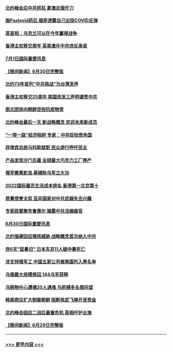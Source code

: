 #### [北约峰会后中共抓狂 拿澳总理开刀](../pages/prog202/a103469336.md?t=07020401) 
#### [服Paxlovid药后 福奇透露自己出现COVID反弹](../pages/prog202/a103469331.md?t=07020401) 
#### [英首相：乌克兰可以在今年赢得战争](../pages/prog202/a103469324.md?t=07020401) 
#### [香港主权移交周年 英美澳斥中共违反承诺](../pages/prog202/a103469299.md?t=07020401) 
#### [7月1日国际重要讯息](../pages/prog202/a103469297.md?t=07020401) 
#### [【晚间新闻】6月30日完整版](../pages/prog202/a103469054.md?t=07020401) 
#### [北约73年首列“中共挑战”为台湾发声](../pages/prog202/a103469095.md?t=07020401) 
#### [香港主权移交25周年 美国连发三声明谴责中共](../pages/prog202/a103469052.md?t=07020401) 
#### [脱北团体向朝鲜空投抗疫物资](../pages/prog202/a103468867.md?t=07020401) 
#### [北约峰会最后一天 新战略概念 欢迎未来新成员](../pages/prog202/a103468877.md?t=07020401) 
#### [“一带一路”经济陷阱 专家：中共奴役债务国](../pages/prog202/a103468865.md?t=07020401) 
#### [菲律宾总统马科斯就职 民众游行呼吁民主](../pages/prog202/a103468863.md?t=07020401) 
#### [产品发现沙门氏菌 全球最大巧克力工厂停产](../pages/prog202/a103468737.md?t=07020401) 
#### [俄军撤离蛇岛 基辅称乌军立大功](../pages/prog202/a103468727.md?t=07020401) 
#### [2022国际雇员生活成本排名 香港第一北京第十](../pages/prog202/a103468597.md?t=07020401) 
#### [质量信誉太低 亚非国家对中共武器失去兴趣](../pages/prog202/a103468601.md?t=07020401) 
#### [专家政要聚布鲁塞尔 揭露中共活摘器官](../pages/prog202/a103468570.md?t=07020401) 
#### [6月30日国际重要讯息](../pages/prog202/a103468563.md?t=07020401) 
#### [北约强硬回应俄核威胁 战略概念首次纳入中共](../pages/prog202/a103468586.md?t=07020401) 
#### [连6天“猛暑日” 日本东京11人疑中暑死亡](../pages/prog202/a103468467.md?t=07020401) 
#### [涉支持俄军工 中国五家公司被美国列入黑名单](../pages/prog202/a103468264.md?t=07020401) 
#### [乌俄最大规模换囚 144乌军获释](../pages/prog202/a103468199.md?t=07020401) 
#### [乌购物中心遭袭20人遇难 乌抓捕多名俄间谍](../pages/prog202/a103468136.md?t=07020401) 
#### [韩美商议扩大制裁朝鲜 阻断核武飞弹开发资金](../pages/prog202/a103468187.md?t=07020401) 
#### [北约峰会因应二战后最重危机 英相吁护台海](../pages/prog202/a103468138.md?t=07020401) 
#### [【晚间新闻】6月29日完整版](../pages/prog202/a103468118.md?t=07020401) 

----
#### [ >>> 更早内容 <<< ](../indexes/prog202-earlier.md)
